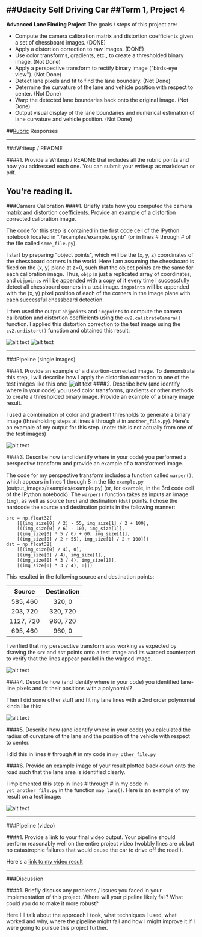 ##Udacity Self Driving Car
##Term 1, Project 4
---

**Advanced Lane Finding Project**
The goals / steps of this project are:
* Compute the camera calibration matrix and distortion coefficients given a set of
chessboard images. (DONE)
* Apply a distortion correction to raw images. (DONE)
* Use color transforms, gradients, etc., to create a thresholded binary image. (Not Done)
* Apply a perspective transform to rectify binary image ("birds-eye view"). (Not Done)
* Detect lane pixels and fit to find the lane boundary. (Not Done)
* Determine the curvature of the lane and vehicle position with respect to center. (Not Done)
* Warp the detected lane boundaries back onto the original image. (Not Done)
* Output visual display of the lane boundaries and numerical estimation of lane curvature
and vehicle position. (Not Done)

[//]: # (Image References)
[image1]: ./examples/undistort_output.png "Undistorted"
[image2]: ./test_images/test1.jpg "Road Transformed"
[image3]: ./examples/binary_combo_example.jpg "Binary Example"
[image4]: ./examples/warped_straight_lines.jpg "Warp Example"
[image5]: ./examples/color_fit_lines.jpg "Fit Visual"
[image6]: ./examples/example_output.jpg "Output"
[video1]: ./project_video.mp4 "Video"


[cal-1]: ./camera_cal/calibration1.jpg "Cal-1"
[test-2]: ./test_images/test2.jpg "Test-1"

[cal-1-undistort]: ./output_images/calibration1_undistorted "Undistorted-1"



##[Rubric](https://review.udacity.com/#!/rubrics/571/view) Responses

---
###Writeup / README

####1. Provide a Writeup / README that includes all the rubric points and how you
addressed each one.  You can submit your writeup as markdown or pdf.

You're reading it.
---

###Camera Calibration
####1. Briefly state how you computed the camera matrix and distortion coefficients.
Provide an example of a distortion corrected calibration image.






The code for this step is contained in the first code cell of the IPython notebook located
in "./examples/example.ipynb" (or in lines # through # of the file called `some_file.py`).

I start by preparing "object points", which will be the (x, y, z) coordinates of the
chessboard corners in the world. Here I am assuming the chessboard is fixed on the (x, y)
 plane at z=0, such that the object points are the same for each calibration image.
  Thus, `objp` is just a replicated array of coordinates, and `objpoints` will be
  appended with a copy of it every time I successfully detect all chessboard corners in
  a test image.  `imgpoints` will be appended with the (x, y) pixel position of each of
  the corners in the image plane with each successful chessboard detection.

I then used the output `objpoints` and `imgpoints` to compute the camera calibration and
distortion coefficients using the `cv2.calibrateCamera()` function.  I applied this
distortion correction to the test image using the `cv2.undistort()` function and
obtained this result:

![alt text][image1]
![alt text][cal-1-undistort]



---
###Pipeline (single images)

####1. Provide an example of a distortion-corrected image.
To demonstrate this step, I will describe how I apply the distortion correction to one of
the test images like this one:
![alt text][image2]
####2. Describe how (and identify where in your code) you used color transforms, gradients
or other methods to create a thresholded binary image.  Provide an example of a binary
image result.

I used a combination of color and gradient thresholds to generate a binary image
(thresholding steps at lines # through # in `another_file.py`).  Here's an example of
my output for this step.  (note: this is not actually from one of the test images)

![alt text][image3]

####3. Describe how (and identify where in your code) you performed a perspective
transform and provide an example of a transformed image.

The code for my perspective transform includes a function called `warper()`, which
appears in lines 1 through 8 in the file `example.py` (output_images/examples/example.py)
(or, for example, in the 3rd code cell of the IPython notebook).  The `warper()` function
takes as inputs an image (`img`), as well as source (`src`) and destination (`dst`) points.
I chose the hardcode the source and destination points in the following manner:

```
src = np.float32(
    [[(img_size[0] / 2) - 55, img_size[1] / 2 + 100],
    [((img_size[0] / 6) - 10), img_size[1]],
    [(img_size[0] * 5 / 6) + 60, img_size[1]],
    [(img_size[0] / 2 + 55), img_size[1] / 2 + 100]])
dst = np.float32(
    [[(img_size[0] / 4), 0],
    [(img_size[0] / 4), img_size[1]],
    [(img_size[0] * 3 / 4), img_size[1]],
    [(img_size[0] * 3 / 4), 0]])

```
This resulted in the following source and destination points:

| Source        | Destination   |
|:-------------:|:-------------:|
| 585, 460      | 320, 0        |
| 203, 720      | 320, 720      |
| 1127, 720     | 960, 720      |
| 695, 460      | 960, 0        |

I verified that my perspective transform was working as expected by drawing the `src` and
`dst` points onto a test image and its warped counterpart to verify that the lines appear
parallel in the warped image.

![alt text][image4]

####4. Describe how (and identify where in your code) you identified lane-line pixels and
fit their positions with a polynomial?

Then I did some other stuff and fit my lane lines with a 2nd order polynomial kinda like
this:

![alt text][image5]

####5. Describe how (and identify where in your code) you calculated the radius of
curvature of the lane and the position of the vehicle with respect to center.

I did this in lines # through # in my code in `my_other_file.py`

####6. Provide an example image of your result plotted back down onto the road such that
the lane area is identified clearly.

I implemented this step in lines # through # in my code in `yet_another_file.py` in the
function `map_lane()`.  Here is an example of my result on a test image:

![alt text][image6]

---

###Pipeline (video)

####1. Provide a link to your final video output.  Your pipeline should perform reasonably
well on the entire project video (wobbly lines are ok but no catastrophic failures that
would cause the car to drive off the road!).

Here's a [link to my video result](./project_video.mp4)

---

###Discussion

####1. Briefly discuss any problems / issues you faced in your implementation of this
project.  Where will your pipeline likely fail?  What could you do to make it more robust?

Here I'll talk about the approach I took, what techniques I used, what worked and why,
where the pipeline might fail and how I might improve it if I were going to pursue this
project further.

